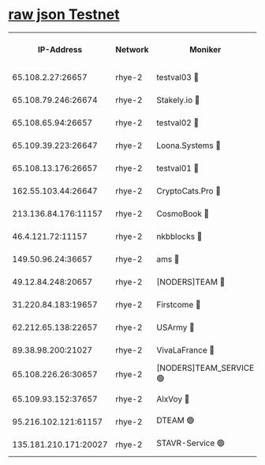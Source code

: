 
[raw json Testnet](https://rpc-check.quickt.stavr.tech/quickt/rpc-quickt-result.json)
=


<table><tr><th>IP-Address</th><th>Network</th><th>Moniker</th><th>Latest Block Height</th><th>Earliest Block Height</th><th>Catching Up</th><th>Tx Index</th><th>Voting Power</th><th>Scan Time</th></tr><tr><td>65.108.2.27:26657</td><td>rhye-2</td><td>testval03 🔴</td><td>348794</td><td>1</td><td>False</td><td>on</td><td>11002050</td><td>2024-01-15T13:06:53.218886002UTC</td></tr><tr><td>65.108.79.246:26674</td><td>rhye-2</td><td>Stakely.io 🔴</td><td>348795</td><td>1</td><td>False</td><td>on</td><td>10010</td><td>2024-01-15T13:06:57.709021550UTC</td></tr><tr><td>65.108.65.94:26657</td><td>rhye-2</td><td>testval02 🔴</td><td>348795</td><td>1</td><td>False</td><td>on</td><td>11002050</td><td>2024-01-15T13:07:00.605117578UTC</td></tr><tr><td>65.109.39.223:26647</td><td>rhye-2</td><td>Loona.Systems 🔴</td><td>348796</td><td>1</td><td>False</td><td>off</td><td>86949</td><td>2024-01-15T13:07:02.978953373UTC</td></tr><tr><td>65.108.13.176:26657</td><td>rhye-2</td><td>testval01 🔴</td><td>348796</td><td>1</td><td>False</td><td>on</td><td>13082010</td><td>2024-01-15T13:07:03.697623298UTC</td></tr><tr><td>162.55.103.44:26647</td><td>rhye-2</td><td>CryptoCats.Pro 🔴</td><td>348801</td><td>1</td><td>False</td><td>off</td><td>9999</td><td>2024-01-15T13:07:36.062479475UTC</td></tr><tr><td>213.136.84.176:11157</td><td>rhye-2</td><td>CosmoBook 🔴</td><td>348800</td><td>65301</td><td>False</td><td>off</td><td>1528057</td><td>2024-01-15T13:07:29.581530716UTC</td></tr><tr><td>46.4.121.72:11157</td><td>rhye-2</td><td>nkbblocks 🔴</td><td>348792</td><td>70101</td><td>False</td><td>off</td><td>81491</td><td>2024-01-15T13:06:45.239315665UTC</td></tr><tr><td>149.50.96.24:36657</td><td>rhye-2</td><td>ams 🔴</td><td>348798</td><td>133501</td><td>False</td><td>on</td><td>10786</td><td>2024-01-15T13:07:19.025717963UTC</td></tr><tr><td>49.12.84.248:20657</td><td>rhye-2</td><td>[NODERS]TEAM 🔴</td><td>348797</td><td>146001</td><td>False</td><td>on</td><td>59690</td><td>2024-01-15T13:07:16.615359149UTC</td></tr><tr><td>31.220.84.183:19657</td><td>rhye-2</td><td>Firstcome 🔴</td><td>348794</td><td>165001</td><td>False</td><td>off</td><td>724902</td><td>2024-01-15T13:06:52.840990607UTC</td></tr><tr><td>62.212.65.138:22657</td><td>rhye-2</td><td>USArmy 🔴</td><td>348794</td><td>198001</td><td>False</td><td>on</td><td>59069</td><td>2024-01-15T13:06:52.422454079UTC</td></tr><tr><td>89.38.98.200:21027</td><td>rhye-2</td><td>VivaLaFrance 🔴</td><td>348793</td><td>220501</td><td>False</td><td>off</td><td>10000</td><td>2024-01-15T13:06:47.609781839UTC</td></tr><tr><td>65.108.226.26:30657</td><td>rhye-2</td><td>[NODERS]TEAM_SERVICE 🟢</td><td>348796</td><td>241501</td><td>False</td><td>on</td><td>0</td><td>2024-01-15T13:07:03.350055716UTC</td></tr><tr><td>65.109.93.152:37657</td><td>rhye-2</td><td>AlxVoy 🔴</td><td>348793</td><td>315173</td><td>False</td><td>on</td><td>143351</td><td>2024-01-15T13:06:50.062806431UTC</td></tr><tr><td>95.216.102.121:61157</td><td>rhye-2</td><td>DTEAM 🟢</td><td>348795</td><td>337101</td><td>False</td><td>on</td><td>0</td><td>2024-01-15T13:06:58.144079333UTC</td></tr><tr><td>135.181.210.171:20027</td><td>rhye-2</td><td>STAVR-Service 🟢</td><td>348797</td><td>346501</td><td>False</td><td>on</td><td>0</td><td>2024-01-15T13:07:14.255621555UTC</td></tr></table>